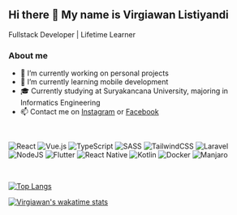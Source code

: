 ## Hi there 👋 My name is Virgiawan Listiyandi

Fullstack Developer | Lifetime Learner

### About me

- 🔭 I’m currently working on personal projects
- 🌱 I’m currently learning mobile development
- 🎓 Currently studying at Suryakancana University, majoring in Informatics Engineering
- 📫 Contact me on <a href="https://www.instagram.com/virgiawan.ly">Instagram</a> or <a href="https://www.facebook.com/virgiawanly">Facebook</a>

<br>

![React](https://img.shields.io/badge/react-%2320232a.svg?style=for-the-badge&logo=react&logoColor=%2361DAFB)
![Vue.js](https://img.shields.io/badge/vuejs-%2335495e.svg?style=for-the-badge&logo=vuedotjs&logoColor=%234FC08D)
![TypeScript](https://img.shields.io/badge/typescript-%23007ACC.svg?style=for-the-badge&logo=typescript&logoColor=white)
![SASS](https://img.shields.io/badge/SASS-hotpink.svg?style=for-the-badge&logo=SASS&logoColor=white)
![TailwindCSS](https://img.shields.io/badge/tailwindcss-%2338B2AC.svg?style=for-the-badge&logo=tailwind-css&logoColor=white)
![Laravel](https://img.shields.io/badge/laravel-%23FF2D20.svg?style=for-the-badge&logo=laravel&logoColor=white)
![NodeJS](https://img.shields.io/badge/node.js-6DA55F?style=for-the-badge&logo=node.js&logoColor=white)
![Flutter](https://img.shields.io/badge/Flutter-%2302569B.svg?style=for-the-badge&logo=Flutter&logoColor=white)
![React Native](https://img.shields.io/badge/react_native-%2320232a.svg?style=for-the-badge&logo=react&logoColor=%2361DAFB)
![Kotlin](https://img.shields.io/badge/kotlin-%237F52FF.svg?style=for-the-badge&logo=kotlin&logoColor=white)
![Docker](https://img.shields.io/badge/docker-%230db7ed.svg?style=for-the-badge&logo=docker&logoColor=white)
![Manjaro](https://img.shields.io/badge/Manjaro-35BF5C?style=for-the-badge&logo=Manjaro&logoColor=white)

<br>

[![Top Langs](https://github-readme-stats.vercel.app/api/top-langs/?username=virgiawanly&layout=compact)](https://github.com/virgiawanly)

[![Virgiawan's wakatime stats](https://github-readme-stats.vercel.app/api/wakatime?username=virgiawanly)](https://wakatime.com/@virgiawanly)
